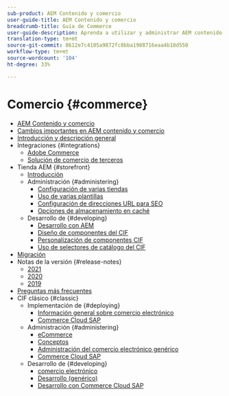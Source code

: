 ```yaml
---
sub-product: AEM Contenido y comercio
user-guide-title: AEM Contenido y comercio
breadcrumb-title: Guía de Commerce
user-guide-description: Aprenda a utilizar y administrar AEM contenido y comercio.
translation-type: tm+mt
source-git-commit: 8612e7c4105a9872fc8bba1988716eaa4b18d550
workflow-type: tm+mt
source-wordcount: '104'
ht-degree: 33%

---
```



# Comercio {#commerce}

+ [AEM Contenido y comercio](/help/commerce/home.md)
+ [Cambios importantes en AEM contenido y comercio](cif/changes.md)
+ [Introducción y descripción general](cif/introduction.md)
+ Integraciones {#integrations}
   + [Adobe Commerce](cif/integrating/magento.md)
   + [Solución de comercio de terceros](cif/integrating/third-party.md)
+ Tienda AEM {#storefront}
   + [Introducción](cif/getting-started.md)
   + Administración {#administering}
      + [Configuración de varias tiendas](cif/configuring/multi-store-setup.md)
      + [Uso de varias plantillas](cif/configuring/multi-template-usage.md)
      + [Configuración de direcciones URL para SEO](cif/configuring/advanced-url-configuration.md)
      + [Opciones de almacenamiento en caché](cif/configuring/caching.md)
   + Desarrollo de {#developing}
      + [Desarrollo con AEM](cif/develop.md)
      + [Diseño de componentes del CIF](cif/customizing/style-cif-component.md)
      + [Personalización de componentes CIF](cif/customizing/customize-cif-components.md)
      + [Uso de selectores de catálogo del CIF](cif/customizing/use-cif-pickers.md)
+ [Migración](cif/migration.md)
+ Notas de la versión {#release-notes}
   + [2021](cif/release-notes/release-notes-2021.md)
   + [2020](cif/release-notes/release-notes-2020.md)
   + [2019](cif/release-notes/release-notes-2019.md)
+ [Preguntas más frecuentes](cif/faq.md)
+ CIF clásico {#classic}
   + Implementación de {#deploying}
      + [Información general sobre comercio electrónico](/help/commerce/cif-classic/deploying/ecommerce.md)
      + [Commerce Cloud SAP](/help/commerce/cif-classic/deploying/sap-commerce-cloud.md)
   + Administración {#administering}
      + [eCommerce](/help/commerce/cif-classic/administering/ecommerce.md)
      + [Conceptos ](/help/commerce/cif-classic/administering/concepts.md)
      + [Administración del comercio electrónico genérico](/help/commerce/cif-classic/administering/generic.md)
      + [Commerce Cloud SAP](/help/commerce/cif-classic/administering/sap-commerce-cloud.md)
   + Desarrollo de {#developing}
      + [comercio electrónico](/help/commerce/cif-classic/developing/ecommerce.md)
      + [Desarrollo (genérico)](/help/commerce/cif-classic/developing/generic.md)
      + [Desarrollo con Commerce Cloud SAP](/help/commerce/cif-classic/developing/sap-commerce-cloud.md)
